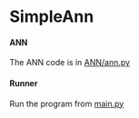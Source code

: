 # SimpleAnn

#### ANN
The ANN code is in [ANN/ann.py](https://github.com/johnGachihi/SimpleAnn/blob/master/ANN/ann.py)

#### Runner
Run the program from [main.py](https://github.com/johnGachihi/SimpleAnn/blob/master/main.py)
